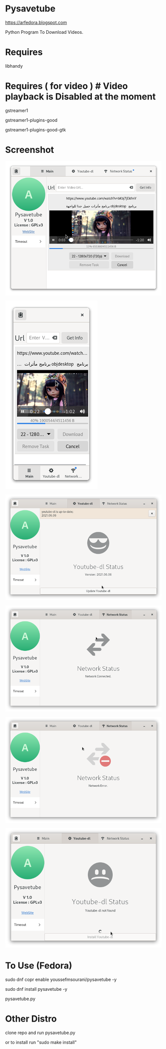 # Pysavetube

https://arfedora.blogspot.com

Python Program To Download Videos.

# Requires 

libhandy


# Requires ( for video  )  # Video playback is Disabled at the moment  
gstreamer1

gstreamer1-plugins-good

gstreamer1-plugins-good-gtk


# Screenshot

![Alt text](https://raw.githubusercontent.com/yucefsourani/pysavetube/gtk_libadwaita/Screenshot1.png "Screenshot")

![Alt text](https://raw.githubusercontent.com/yucefsourani/pysavetube/gtk_libadwaita/Screenshot2.png "Screenshot")

![Alt text](https://raw.githubusercontent.com/yucefsourani/pysavetube/gtk_libadwaita/Screenshot3.png "Screenshot")

![Alt text](https://raw.githubusercontent.com/yucefsourani/pysavetube/gtk_libadwaita/Screenshot4.png "Screenshot")

![Alt text](https://raw.githubusercontent.com/yucefsourani/pysavetube/gtk_libadwaita/Screenshot5.png "Screenshot")

![Alt text](https://raw.githubusercontent.com/yucefsourani/pysavetube/gtk_libadwaita/Screenshot6.png "Screenshot")




# To Use (Fedora)

   sudo dnf copr enable youssefmsourani/pysavetube -y
 
   sudo dnf install pysavetube  -y
 
   pysavetube.py
   
# Other Distro 

   clone repo and run pysavetube.py

   or to  install run "sudo make install"
  


